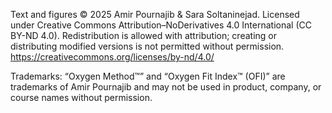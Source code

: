 Text and figures © 2025 Amir Pournajib & Sara Soltaninejad.
Licensed under Creative Commons Attribution–NoDerivatives 4.0 International (CC BY-ND 4.0).
Redistribution is allowed with attribution; creating or distributing modified versions is not permitted without permission.
https://creativecommons.org/licenses/by-nd/4.0/

Trademarks: “Oxygen Method™” and “Oxygen Fit Index™ (OFI)” are trademarks of Amir Pournajib and may not be used in product, company, or course names without permission.
